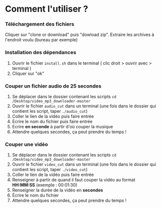 # Comment l'utiliser ?

### Téléchargement des fichiers
Cliquer sur "clone or download" puis "dowload zip".
Extraire les archives à l'endroit voulu (bureau par exemple)
### Installation des dépendances
1. Ouvrir le fichier `install.sh` dans le terminal ( clic droit > ouvrir avec > terminal )
2. Cliquer sur "ok"
### Couper un fichier audio de 25 secondes
1. Se déplacer dans le dossier contenant les scripts `cd /Desktop/video_mp3_downloader-master`
2. Ouvrir le fichier `audio_cut` dans un terminal (une fois dans le dossier qui contient les script, taper `./audio_cut`)
3. Coller le lien de la vidéo puis faire entrée
4. Ecrire le nom du fichier puis faire entrée
5. Ecrire **en seconde** à partir d'où couper la musique
7. Attendre quelques secondes, ça peut prendre du temps !

### Couper une vidéo
1. Se déplacer dans le dossier contenant les scripts `cd /Desktop/video_mp3_downloader-master`
2. Ouvrir le fichier `video_cut` dans un terminal (une fois dans le dossier qui contient les script, taper `./video_cut`)
3. Coller le lien de la vidéo puis faire entrée
4. Renseigner à partir de quand il faut couper la vidéo au format **HH:MM:SS** (exemple : 00:01:30)
5. Renseigner la durée de la vidéo en **secondes**
6. Écrire le nom du fichier
7. Attendre quelques secondes, ça peut prendre du temps !

